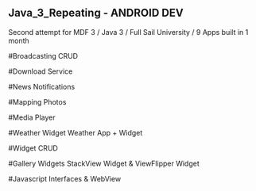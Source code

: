 ## Java_3_Repeating - ANDROID DEV
Second attempt for MDF 3 / Java 3 / Full Sail University / 9 Apps built in 1 month

#Broadcasting CRUD

#Download Service

#News Notifications

#Mapping Photos

#Media Player

#Weather Widget
Weather App + Widget

#Widget CRUD 

#Gallery Widgets
StackView Widget & ViewFlipper Widget

#Javascript Interfaces & WebView

